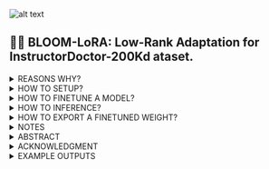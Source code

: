 ![alt text](https://huggingface.co/blog/assets/86_bloom_megatron_deepspeed/bloom-banner.png)
## 🌲🤏 BLOOM-LoRA: Low-Rank Adaptation for InstructorDoctor-200Kd ataset.

<details><summary>REASONS WHY?</summary>

**We try to reimplement BLOOM-LoRA (much less restricted BLOOM license here https://huggingface.co/spaces/bigscience/license) using Chatdoctor-LoRA with this [**InstructorDoctor-200k dataset**](https://drive.google.com/file/d/1lyfqIwlLSClhgrCutWuEe_IACNq6XNUt/view?usp=sharing) "MedDialog: a large-scale medical dialogue dataset" or this [**InstructorDoctor-5k dataset**](https://drive.google.com/file/d/1nDTKZ3wZbZWTkFMBkxlamrzbNz0frugg/view?usp=sharing) following a paper, namely [**ChatDoctor: A Medical Chat Model Fine-tuned on LLaMA Model using Medical Domain Knowledge**](https://arxiv.org/pdf/2303.14070.pdf)**

**Why do we try to finetune these BLOOM models? Because the BLOOM licence seems to be more relax with [The BigScience RAIL License](https://bigscience.huggingface.co/blog/the-bigscience-rail-license)! Moreover, BLOOM models were trained on the dataset having [59 Languages (46 natural and 13 programing languages](https://huggingface.co/bigscience/bloom) including [2.7% Vietnamese (7^th in total 46 natural languages)](https://huggingface.co/bigscience/bloom)**

**For example, you can try our finetuned BLOOMZ-b71-mt-chatdoctor-200k (`LinhDuong/doctorwithbloom`) model out on A100 , Colab (coming soon)!**


We try to reimplement BLOOM-LoRA using a variety of sources such as [the original LLaMA](https://github.com/facebookresearch/llama), [Stanford-Alpaca](https://github.com/tatsu-lab/stanford_alpaca), [Alpaca-LoRA](https://github.com/tloen/alpaca-lora), [BLOOMZ](https://github.com/NouamaneTazi/bloomz.cpp), and a name to few. These datasets for finetuning tasks can be found at [the original source](https://drive.google.com/file/d/1lyfqIwlLSClhgrCutWuEe_IACNq6XNUt/view?usp=sharing) or [my HuggingFace Hub](https://huggingface.co/LinhDuong).

In addition to the training code, which runs on a single RTX 4090 takes a week or runs on 8 GPUs A100( A100 is provided by takes around 8 hours using the InstructorDoctor-200k dataset. On the other hand, you can use the InstructorDoctor-5k dataset and run on a single RTX 3090/4090, it takes overnight.
We now publish a script for downloading and inference on the foundation model and LoRA,
as well as the resulting [LoRA weights themselves](https://huggingface.co/LinhDuong/doctorwithbloom/tree/main).
To fine-tune cheaply and efficiently, we use Hugging Face's [PEFT](https://github.com/huggingface/peft)
as well as Tim Dettmers' [bitsandbytes](https://github.com/TimDettmers/bitsandbytes).

Without hyperparameter tuning, the LoRA model produces outputs comparable to the Stanford Alpaca model. (Please see the outputs included below.) Further tuning might be able to achieve better performance; I invite interested users to give it a try and report their results.

</details>

<details><summary>HOW TO SETUP?</summary>

1. Install dependencies

    ```bash
    pip install -r requirements.txt
    ```

1. Set environment variables, or modify the files referencing `BASE_MODEL`:

    ```bash
    # Files referencing `BASE_MODEL`
    # export_hf_checkpoint.py
    # export_state_dict_checkpoint.py
    export BASE_MODEL=bigscience/7b1
    ```

    Both `finetune.py` and `generate.py` use `--base_model` flag as shown further below.

1. If bitsandbytes doesn't work, [install it from source.](https://github.com/TimDettmers/bitsandbytes/blob/main/compile_from_source.md) Windows users can follow [these instructions](https://github.com/tloen/alpaca-lora/issues/17).
</details>

<details><summary>HOW TO FINETUNE A MODEL?</summary>

### Training (`finetune.py`)

This file contains a straightforward application of PEFT to the Bloomz-7b1 model,
as well as some code related to prompt construction and tokenization.
PRs adapting this code to support larger models are always welcome.

Example usage:

```bash
python finetune.py \
    --base_model 'bigscience/bloomz-7b1' \
    --data_path 'LinhDuong/chatdoctor-200k' \
    --output_dir './lora-chatdoctor-200k'
```

We can also tweak our hyperparameters:

```bash
python finetune.py \
    --base_model 'bigscience/bloomz-7b1' \
    --data_path 'LinhDuong/chatdoctor-200k' \
    --output_dir './lora-chatdoctor-200k' \
    --batch_size 128 \
    --micro_batch_size 4 \
    --num_epochs 3 \
    --learning_rate 1e-4 \
    --cutoff_len 512 \
    --val_set_size 2000 \
    --lora_r 8 \
    --lora_alpha 16 \
    --lora_dropout 0.05 \
    --lora_target_modules '[q_proj,v_proj]' \
    --train_on_inputs \
    --group_by_length
```
If you want to finetune with multi-GPU, for example with 8 GPUs A100:

```bash
WORLD_SIZE=8 CUDA_VISIBLE_DEVICES=0,1,2,3,4,5,6,7 
torchrun --nproc_per_node=8 --master_port=1234 
    finetune.py \
    --base_model 'bigscience/bloomz-7b1' \
    --data_path 'LinhDuong/chatdoctor-200k' \
    --output_dir './lora-chatdoctor-200k' \
    --batch_size 128 \
    --micro_batch_size 4 \
    --num_epochs 3 \
    --learning_rate 1e-4 \
    --cutoff_len 512 \
    --val_set_size 2000 \
    --lora_r 8 \
    --lora_alpha 16 \
    --lora_dropout 0.05 \
    --lora_target_modules '[q_proj,v_proj]' \
    --train_on_inputs \
    --group_by_length
```
</details>


<details><summary>HOW TO INFERENCE?</summary>

## Inference (`generate.py`)

This file reads the foundation model from the Hugging Face model hub and the LoRA weights from `tloen/alpaca-lora-7b`, and runs a Gradio interface for inference on a specified input. Users should treat this as example code for the use of the model, and modify it as needed.

Example usage:

```bash
python generate.py \
    --load_8bit \
    --base_model 'bigscience/bloomz-7b1' \
    --lora_weights 'LinhDuong/doctorwithbloom'
```

### Or you can build a ChatDoctor model on your own machine and communicate with it.
 
 ```python
python chat.py
 ```
</details>

<details><summary>HOW TO EXPORT A FINETUNED WEIGHT?</summary>

## Checkpoint export (`export_*_checkpoint.py`)

These files contain scripts that merge the LoRA weights back into the base model
for export to Hugging Face format and to PyTorch `state_dicts`.
They should help users
who want to run inference in projects like [llama.cpp](https://github.com/ggerganov/llama.cpp)
or [alpaca.cpp](https://github.com/antimatter15/alpaca.cpp).

</details>

<details><summary>NOTES</summary>


- We can likely improve our model performance significantly if we had a better dataset. Consider supporting the [LAION Open Assistant](https://open-assistant.io/) effort to produce a high-quality dataset for supervised fine-tuning (or bugging them to release their data).
- We're continually fixing bugs and conducting training runs, and the weights on the Hugging Face Hub are being updated accordingly. In particular, those facing issues with response lengths should make sure that they have the latest version of the weights and code.
- Users with multiple GPUs should take a look [here](https://github.com/tloen/alpaca-lora/issues/8#issuecomment-1477490259).
</details>


 <details><summary>ABSTRACT</summary>
 
## Introduction
The development of instruction-following large language models (LLMs) such as ChatGPT has garnered significant attention due to their remarkable success in instruction understanding and human-like response generation.
These auto-regressive LLMs are pre-trained over web-scale natural languages by predicting the next token and then fine-tuned to follow large-scale human instructions.
Also, they have shown strong performances over a wide range of NLP tasks and generalizations to unseen tasks, demonstrating their potential as a unified solution for various problems such as natural language understanding, text generation, and conversational AI.
However, the exploration of such general-domain LLMs in the medical field remains relatively untapped, despite the immense potential they hold for transforming healthcare communication and decision-making.
The specific reason is that the existing models do not learn the medical field in detail, resulting in the models often giving wrong diagnoses and wrong medical advice when playing the role of a doctor. By fine-tuning the large language dialogue model on the data of doctor-patient conversations, the application of the model in the medical field can be significantly improved. Especially in areas where medical resources are scarce, ChatDoctor can be used for initial diagnosis and triage of patients, significantly improving the operational efficiency of existing hospitals.

Since large language models such as ChatGPT are in a non-open source state, they used Meta's LLaMA and first trained a generic conversation model using 52K instruction-following data provided by Stanford Alpaca, and then fine-tuned the model on their collected physician-patient conversation dataset.
The main contributions of our method are three-fold:
1) They designed a process framework for fine-tuning large language models in the medical domain.
2) They collected a training data with 5,000 doctor-patient conversations for fine-tuning the large language model.
3) They validate that the fine-tuned bigrams with medical domain knowledge have real potential for clinical application.
 
 ## Physician and patient conversation dataset</h2>
The first step in building a physician-patient conversation dataset is to collect the disease database that serves as the gold standard. Therefore, they collected and organized a database of diseases, which contains about 700 diseases with their relative symptoms, medical tests, and recommended medications. To train high-quality conversation models on an academic budget, we input each message from the disease database separately as a prompt into the ChatGPT API to automatically generate instruction data. It is worth noting that their prompts to the ChatGPT API contain the gold standard of diseases and symptoms, and drugs, so our fine-tuned ChatDoctor is not only able to achieve ChatGPT's conversational fluency but also higher diagnostic accuracy compared to ChatGPT. They finally collected 5K doctor-patient conversation instructions and named it InstructorDoctor-5K.


## Limitations
We emphasize that ChatDoctor is for academic research only and any commercial use and clinical use is prohibited. There are three factors in this decision: First, ChatDoctor is based on LLaMA and has a non-commercial license, so we necessarily inherited this decision. Second, our model is not licensed for healthcare-related purposes. Also, we have not designed sufficient security measures, and the current model still does not guarantee the full correctness of medical diagnoses.

</details>

<details><summary>ACKNOWLEDGMENT</summary>

1) I would like to express my gratitude to [Phenikaa University](https://phenikaa-uni.edu.vn/en) and [Phenikaa-X](https://phenikaa-x.com/) company, without whose support, this fine-tuned model would not have been possible. Their generosity in providing me with access to their computation resources, namely A100 and RTX 4090, allowed me to train and test my work successfully. 

2) I would also like to extend my thanks to [Pham Ngoc Ninh](https://github.com/phamngocninh), who worked diligently to address any bugs and refine this model. Ninh's assistance was greatly appreciated.
</details>

<details><summary>EXAMPLE OUTPUTS</summary>


**QUESTION OF A PATIENT**: Doctor, I have been experiencing vomiting, nausea, and
abdominal pain. I recently found out that I have pyloric
stenosis. What medications should I take for it?



**RESPONSE OF DOCTORWITHBLOOM**: Hi welcome to Chat Doctor. I understand your query and concern. Pyloric stenosis is the narrowing of the pyloric canal, which is the narrowest part of the stomach. It is a congenital abnormality of the gastrointestinal tract. It is usually asymptomatic and is detected incidentally on routine upper GI endoscopy. It is usually treated conservatively. I advise you to consult a gastroenterologist for diagnosis and management. You may need to take proton pump inhibitors like omeprazole or pantoprazole. You may also need to take a course of antibiotics like amoxicillin or metronidazole. Hope I have answered your query. I will be happy to help you further. Wishing you good health. Take care.

<details><summary>RESPONSE OF OTHER METHODS</summary>

**Response of ChatDoctor**: The most common treatment for pyloric stenosis is a surgical procedure called a pyloromyotomy. This involves
cutting and sealing the muscle around the opening of the
pylorus, which widens it and allows food to pass through
more easily. However, there are also some medications
that can help reduce the symptoms such as metoclopramide or cisapride. Which one would you prefer?

**Response of BLOOM-7b1-LoRA-Alpaca**: Pyloric stenosis is a condition in which the pylorus, the narrow passageway between the stomach and the small intestine, is too narrow to allow food to pass smoothly. This can lead to vomiting, nausea, and abdominal pain. Treatment for pyloric stenosis depends on the severity of the condition. If the condition is mild, medications such as antacids, H2 blockers, and proton pump inhibitors can be used to treat the symptoms. If the condition is more severe, surgery may be required to open up the passageway. In some cases, the passageway may need to be surgically enlarged to allow food to pass more easily. Pyloric stenosis is a rare condition, but it is important to seek medical attention if you are experiencing any of the symptoms associated with it. 

**Response of ChatGPT (free version dated March 25^th 2023)**: As an AI language model, I cannot diagnose or prescribe medications. However, pyloric stenosis is a medical condition that occurs when the muscle in the lower part of the stomach (the pylorus) becomes thickened, leading to a narrowing of the opening between the stomach and the small intestine. This narrowing can result in symptoms such as vomiting, nausea, and abdominal pain.

The treatment for pyloric stenosis typically involves surgical intervention, in which the thickened muscle is surgically corrected. If you have been diagnosed with pyloric stenosis, you should discuss the appropriate treatment options with your doctor. They will be able to provide you with information about the risks and benefits of surgical intervention, as well as any medication that may be prescribed to manage your symptoms before or after surgery.
</details>

---


**QUESTION OF A PATIENT**: Hi doctor, I have been losing hair rapidly for the past
few months. I think I might have Alopecia. What should
I do?

**RESPONSE OF DOCTORWITHBLOOM**: Hi, Welcome to Chat Doctor. I am Chat Doctor. I have read your question with care and understand your concerns. I would like to help you in the best possible way. Alopecia areata is a disease in which hair follicles are destroyed. It is a disease of the immune system. There is no cure for this disease. It is a disease of the immune system. 

<details><summary>RESPONSE OF OTHER METHODS</summary>

**Response of ChatDoctor**: There are several medications that can help with Alopecia. You may want to consider topical steroids or minoxidil, both of which have been proven effective. Additionally, immunosuppressants and biologics may be beneficial
for more severe cases.

**Response of BLOOM-7b1-LoRA-Alpaca**: Alopecia is a condition that causes hair loss. It can be caused by a variety of factors, such as genetics, stress, medications, and certain diseases. The most common types of alopecia are androgenic alopecia (male pattern baldness), telogen effluvium (female pattern baldness), and trichotillomania (hair pulling). Alopecia can be treated with a variety of medications, such as minoxidil, finasteride, and triamcinolone, as well as surgical procedures, such as follicular unit transplantation (FUT) and follicular unit extraction (FUE). It is important to consult with a doctor to determine the cause of your hair loss and to determine the best course of treatment for you. In addition, it is important to maintain a healthy lifestyle, such as eating a balanced diet and getting plenty of sleep, to help prevent further hair loss. Finally, it is important to remember that alopecia is not a sign of weakness, but rather a sign of strength. It is a sign that you are taking care of yourself and that you are taking action to improve your health and well-being. By doing so, you will be able to prevent further hair loss and

**Response of ChatGPT (free version dated March 25^th 2023)**: Hair loss can be caused by many different factors, including genetics, hormonal changes, medical conditions, medications, and lifestyle factors. Alopecia is a medical condition that causes hair loss and can occur in different forms. Therefore, I recommend that you see a dermatologist or a healthcare provider who specializes in hair loss to get an accurate diagnosis and the right treatment.

During the appointment, the healthcare provider will ask you questions about your medical history, medications you are taking, and any recent changes in your health. They may also perform a physical exam of your scalp and hair to evaluate the pattern of hair loss and the condition of your scalp.

Based on your diagnosis, your healthcare provider may recommend different treatments, such as topical medications, oral medications, or injections. In some cases, they may recommend hair transplantation surgery. They may also suggest lifestyle changes or counseling to help you manage stress or emotional factors that may be contributing to your hair loss.

It is essential to address hair loss promptly, as some types of hair loss can be irreversible if left untreated. The sooner you seek treatment, the better your chances of regaining your hair.
</details>
---


**QUESTION OF A PATIENT**: Doctor, I’ve been experiencing sudden jerks and twitches
in my muscles. It’s becoming very difficult to manage
them on a daily basis.

**RESPONSE OF DOCTORWITHBLOOM**: Hello, Welcome to Chat Doctor, The symptoms you have mentioned are suggestive of muscle spasm. This can be due to many reasons like stress, anxiety, lack of sleep etc. I would suggest you to consult a physiotherapist and get evaluated. Physiotherapy like ultrasound and TENS therapy will be helpful in relieving the symptoms. Hope this will help you. Take care!

<details><summary>RESPONSE OF OTHER METHODS</summary>
**Response of ChatDoctor**: There are several medications that can help with Myoclonus. Are you taking any other medications?

**Response of BLOOM-7b1-LoRA-Alpaca**: Sudden jerks and twitches in your muscles can be caused by a variety of conditions, including:

1. Muscular dystrophy: Muscular dystrophy is a genetic disease that causes progressive muscle weakness and wasting.

2. Fibromyalgia: Fibromyalgia is a chronic condition characterized by widespread pain and fatigue.

3. Muscle spasm: Muscle spasm is a sudden, involuntary contraction of a muscle.

4. Stress: Stress can cause sudden jerks and twitches in your muscles.

5. Muscle cramps: Muscle cramps are sudden, involuntary contractions of a muscle.

6. Muscle strain: Muscle strain is a type of muscle injury that occurs when a muscle is overworked.

7. Muscle twitch: Muscle twitch is a sudden, involuntary contraction of a muscle.

8. Muscle spasm: Muscle spasm is a sudden, involuntary contraction of a muscle.

9. Muscle cramps: Muscle cramps are sudden, involuntary contractions of a muscle.

10. Muscle strain: Muscle strain is a type of muscle injury that occurs when a muscle is overworked.

11. Muscle twitch

**Response of ChatGPT (free version dated March 25^th 2023)**: Muscle jerks and twitches can have many different causes, ranging from benign conditions like muscle fatigue or dehydration to more serious medical conditions like neurological disorders or autoimmune diseases. Therefore, I would recommend that you see a doctor for a proper evaluation and diagnosis.

During the appointment, your doctor will likely ask you questions about your medical history, medications you are taking, and any recent changes in your health. They may also perform a physical exam and order tests such as blood work or imaging studies to evaluate your condition.

Based on your diagnosis, your doctor may recommend different treatments. For benign causes, such as muscle fatigue or dehydration, your doctor may recommend lifestyle changes like getting enough rest, staying hydrated, and eating a balanced diet.

For more serious causes, such as neurological disorders, your doctor may refer you to a specialist or recommend medications or therapies to manage your symptoms. It's essential to follow your doctor's recommendations and attend any follow-up appointments as needed to monitor your condition.

In the meantime, you can try to manage your muscle jerks and twitches by practicing relaxation techniques, getting enough sleep, and avoiding triggers such as stress or caffeine. If your symptoms are severe or affecting your daily life, you should seek medical attention right away.

</details>
---



**QUESTION OF A PATIENT**: I think I have carbon monoxide poisoning. I feel dizzy
and nauseous

**RESPONSE OF DOCTORWITHBLOOM**: Hello, Welcome to Chat Doctor. I have read your question and understand your concern. Carbon monoxide is a colorless, odorless gas that is produced by incomplete combustion of organic materials such as wood, gasoline, and kerosene. The symptoms of carbon monoxide poisoning include nausea, vomiting, headache, dizziness, weakness, and confusion. If you have any of these symptoms, you should seek immediate medical attention. Hope I have answered your query. Let me know if I can assist you further!

<details><summary>RESPONSE OF OTHER METHODS</summary>

**Response of ChatDoctor**: I recommend that you get medical attention immediately
and start taking a breathing treatment with 100% oxygen. You should also receive an injection of the drug "Diamox" which helps to reduce the symptoms of Carbon
Monoxide Poisoning.

**Response of BLOOM-7b1-LoRA-Alpaca**: I think I have carbon monoxide poisoning. I feel dizzy and nauseous, and my breathing is labored. I have a burning sensation in my throat and my chest feels tight. I have a headache and my vision is blurry. My skin feels cold and clammy. 

**Response of ChatGPT (free version dated March 25^th 2023)**: If you suspect you have carbon monoxide poisoning, it is essential to seek medical attention immediately.

Carbon monoxide is a toxic gas that can be produced by faulty appliances, such as gas stoves, furnaces, or generators. It can cause symptoms like dizziness, nausea, headaches, and fatigue. In severe cases, it can lead to loss of consciousness and even death.

If you are experiencing symptoms of carbon monoxide poisoning, the first thing to do is to get to fresh air immediately. Open windows and doors and turn off any potential sources of carbon monoxide, such as gas stoves or generators.

Next, call your local emergency services or seek medical attention right away. They will be able to evaluate your condition, provide oxygen therapy to help you breathe, and monitor you for any signs of complications.

It is crucial to address carbon monoxide poisoning promptly, as the longer you are exposed to it, the more severe your symptoms can become. In some cases, it can cause permanent damage to the brain and other organs.

If you suspect you have been exposed to carbon monoxide, it is important to take steps to prevent it from happening again. Have your appliances checked regularly, install carbon monoxide detectors in your home, and avoid using gas-powered equipment in enclosed spaces.

</details>
---


**QUESTION OF A PATIENT**: I have been experiencing memory problems and confusion
lately. I think I might have Wernicke Korsakoff syndrome.

**RESPONSE OF DOCTORWITHBLOOM**: Hello, Welcome to Chat Doctor. I have read your question and understand your concerns. Wernicke Korsakoff syn Chat Doctor!

<details><summary>RESPONSE OF OTHER METHODS</summary>
**Response of ChatDoctor**: Doctor: Yes, we can try some medications such as thiamine and memantine, but it is best to consult with a
neurologist for further evaluation and treatment.

**Response of BLOOM-7b1-LoRA-Alpaca**: Wernicke Korsakoff syndrome (WKS) is a type of neurological disorder that is characterized by memory loss, confusion, and disorientation. It is caused by damage to the brain caused by alcohol abuse or malnutrition. Symptoms of WKS include difficulty remembering new information, difficulty recalling old information, confusion, and disorientation. WKS can be caused by a variety of factors, such as alcohol abuse, malnutrition, or brain injury. It can also be a side effect of certain medications, such as antidepressants and antipsychotics. WKS can be treated with a combination of medications and behavioral therapy. If left untreated, WKS can lead to more serious problems, such as dementia and Alzheimer's disease. It is important to seek medical attention if you are experiencing memory problems and confusion, as it could be a sign of WKS.</s>

**Response of ChatGPT (free version dated March 25^th 2023)**: If you are experiencing memory problems and confusion, it is essential to see a doctor for a proper evaluation and diagnosis. While Wernicke-Korsakoff syndrome is a possible cause of these symptoms, other medical conditions can also cause similar symptoms.

Wernicke-Korsakoff syndrome is a neurological disorder that can occur due to a deficiency of thiamine, a vitamin essential for brain function. It is commonly associated with alcohol abuse, but it can also occur due to malnutrition, gastrointestinal disorders, or other underlying medical conditions.

If you have Wernicke-Korsakoff syndrome, early diagnosis and treatment are crucial to prevent further neurological damage. Treatment typically involves intravenous thiamine to correct the deficiency, followed by a high-dose oral thiamine regimen.

In addition to treatment, lifestyle changes may be recommended to prevent further damage, such as avoiding alcohol and maintaining a healthy diet.

It is important to seek medical attention promptly if you are experiencing memory problems and confusion, as prompt treatment can improve your chances of recovery. Your doctor may perform a physical exam, blood tests, imaging studies, or other tests to evaluate your condition and determine the appropriate treatment plan.
</details>



